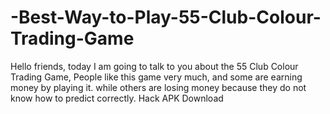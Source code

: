 # -Best-Way-to-Play-55-Club-Colour-Trading-Game
Hello friends, today I am going to talk to you about the 55 Club Colour Trading Game, People like this game very much, and some are earning money by playing it. while others are losing money because they do not know how to predict correctly. Hack APK Download
